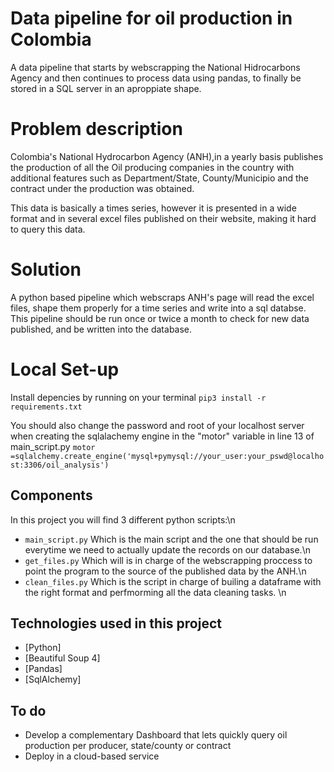 # Data pipeline for oil production in Colombia
A data pipeline that starts by webscrapping the National Hidrocarbons Agency and then continues to process data using pandas, to finally be stored in a SQL server in an aproppiate shape.

# Problem description
Colombia's National Hydrocarbon Agency (ANH),in a yearly basis publishes the production of all the Oil producing companies in the country with additional features such as Department/State, County/Municipio and the contract under the production was obtained.

This data is basically a times series, however it is presented in a wide format and in several excel files published on their website, making it hard to query this data.

# Solution
A python based pipeline which webscraps ANH's page will read the excel files, shape them properly for a time series and write into a sql databse.
This pipeline should be run once or twice a month to check for new data published, and be written into the database.

# Local Set-up

Install depencies by running on your terminal `pip3 install -r requirements.txt`

You should also change the password and root of your localhost server when creating the sqlalachemy engine in  the "motor" variable in line 13 of main_script.py
`motor =sqlalchemy.create_engine('mysql+pymysql://your_user:your_pswd@localhost:3306/oil_analysis')`


## Components
  In this project you will find 3 different python scripts:\n
   * `main_script.py` Which is the main script and the one that should be run everytime we need to actually update the records on our database.\n
   * `get_files.py` Which will is in charge of the webscrapping proccess to point the program to the source of the published data by the ANH.\n
   * `clean_files.py` Which is the script in charge of builing a dataframe with the right format and perfmorming all the data cleaning tasks. \n
    
## Technologies used in this project

* [Python]
* [Beautiful Soup 4]
* [Pandas]
* [SqlAlchemy]

## To do
* Develop a complementary Dashboard that lets quickly query oil production per producer, state/county or contract
* Deploy in a cloud-based service
